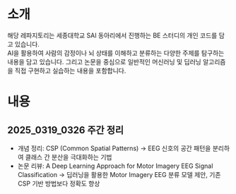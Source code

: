 # 소개
해당 레파지토리는 세종대학교 SAI 동아리에서 진행하는 BE 스터디의 개인 코드를 담고 있습니다.  
AI을 활용하여 사람의 감정이나 뇌 상태를 이해하고 분류하는 다양한 주제를 탐구하는 내용을 담고 있습니다.
그리고 논문을 중심으로 일반적인 머신러닝 및 딥러닝 알고리즘을 직접 구현하고 실습하는 내용을 포함합니다.

# 내용
## 2025_0319_0326 주간 정리
- 개념 정리: CSP (Common Spatial Patterns)
→ EEG 신호의 공간 패턴을 분리하여 클래스 간 분산을 극대화하는 기법
- 논문 리뷰: A Deep Learning Approach for Motor Imagery EEG Signal Classification
→ 딥러닝을 활용한 Motor Imagery EEG 분류 모델 제안, 기존 CSP 기반 방법보다 정확도 향상
